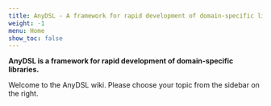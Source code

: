 ```yaml
---
title: AnyDSL - A framework for rapid development of domain-specific libraries
weight: -1
menu: Home
show_toc: false
---
```

**AnyDSL is a framework for rapid development of domain-specific libraries.**

Welcome to the AnyDSL wiki. 
Please choose your topic from the sidebar on the right.
